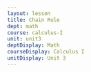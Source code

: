 ```yaml
---
layout: lesson
title: Chain Rule 
dept: math
course: calculus-I
unit: unit3
deptDisplay: Math
courseDisplay: Calculus I
unitDisplay: Unit 3
---
```


